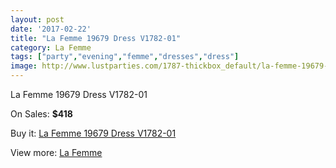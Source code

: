 ```yaml
---
layout: post
date: '2017-02-22'
title: "La Femme 19679 Dress V1782-01"
category: La Femme
tags: ["party","evening","femme","dresses","dress"]
image: http://www.lustparties.com/1787-thickbox_default/la-femme-19679-dress-v1782-01.jpg
---
```

La Femme 19679 Dress V1782-01

On Sales: **$418**
<a href="https://www.lustparties.com/en/la-femme/573-la-femme-19679-dress-v1782-01.html"><amp-img layout="responsive" width="600" height="600" src="//www.lustparties.com/1787-thickbox_default/la-femme-19679-dress-v1782-01.jpg" alt="La Femme 19679 Dress V1782-01 0" /></a>
<a href="https://www.lustparties.com/en/la-femme/573-la-femme-19679-dress-v1782-01.html"><amp-img layout="responsive" width="600" height="600" src="//www.lustparties.com/1789-thickbox_default/la-femme-19679-dress-v1782-01.jpg" alt="La Femme 19679 Dress V1782-01 1" /></a>
<a href="https://www.lustparties.com/en/la-femme/573-la-femme-19679-dress-v1782-01.html"><amp-img layout="responsive" width="600" height="600" src="//www.lustparties.com/1788-thickbox_default/la-femme-19679-dress-v1782-01.jpg" alt="La Femme 19679 Dress V1782-01 2" /></a>

Buy it: [La Femme 19679 Dress V1782-01](https://www.lustparties.com/en/la-femme/573-la-femme-19679-dress-v1782-01.html "La Femme 19679 Dress V1782-01")

View more: [La Femme](https://www.lustparties.com/en/4-la-femme "La Femme")